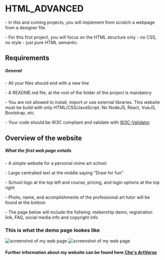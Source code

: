 <h1> HTML_ADVANCED </h1>

<p> - In this and coming projects, you will implement from scratch a webpage from a designer file. </p>
<p> - For this first project, you will focus on the HTML structure only - no CSS, no style - just pure HTML semantic. </p>



<h2> Requirements </h2>

<h5> General </h5>

<p> - All your files should end with a new line </p>
<p> - A README.md file, at the root of the folder of the project is mandatory </p>
<p> - You are not allowed to install, import or use external libraries. This website must be build with only HTML/CSS/JavaScript. No NodeJS, React, VueJS, Bootstrap, etc. </p>
<p> - Your code should be W3C compliant and validate with <a href="https://intranet.aluswe.com/rltoken/Dzwkd63Mmcw7FNXDmnGTsg"target="_blank"> W3C-Validator </a> </p>



<h2> Overview of the website </h2>

<h5> What the first web page entails </h5>

<p> - A simple website for a personal onine art school </p>
<p> - Large centralied text at the middle saying "Draw for fun" </p>
<p> - School logo at the top left and course, pricing, and login options at the top right </p>
<p> - Photo, name, and acomplishments of the professional art tutor will be found at the bottom  </p>
<p> - The page below will include the follwing: mebership demo, registration link, FAQ, social media info and copyright info </p>



<h3> This is what the demo page lookes like </h3>
<image src="/html_advanced/mypage1.png" alt="screenshot of my web page" >
<image src="/html_advanced/mypage2.png" alt="screenshot of my web page" >
  
<h4> Further information about my website can be found here <a href="https://www.figma.com/community/file/1200035306919805760"target="_blank"> Che's ArtVerse </a> </h4>
